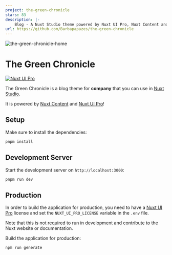 ```yaml
---
project: the-green-chronicle
stars: 83
description: |-
    Blog - A Nuxt Studio theme powered by Nuxt UI Pro, Nuxt Content and ready for Nuxt Studio
url: https://github.com/Barbapapazes/the-green-chronicle
---
```


![the-green-chronicle-home](https://github.com/Barbapapazes/the-green-chronicle/assets/45267552/d6df661f-1cfc-4f4e-bc0c-d97480d0a885)

# The Green Chronicle

[![Nuxt UI Pro](https://img.shields.io/badge/Made%20with-Nuxt%20UI%20Pro-00DC82?logo=nuxt.js&labelColor=020420)](https://ui.nuxt.com/pro)

The Green Chronicle is a blog theme for **company** that you can use in [Nuxt Studio](https://nuxt.studio).

It is powered by [Nuxt Content](https://content.nuxt.com) and [Nuxt UI Pro](https://ui.nuxt.com/pro)!

## Setup

Make sure to install the dependencies:

```bash
pnpm install
```

## Development Server

Start the development server on `http://localhost:3000`:

```bash
pnpm run dev
```

## Production

In order to build the application for production, you need to have a [Nuxt UI Pro](https://ui.nuxt.com/pro) license and set the `NUXT_UI_PRO_LICENSE` variable in the `.env` file.

Note that this is not required to run in development and contribute to the Nuxt website or documentation.

Build the application for production:

```bash
npm run generate
```

